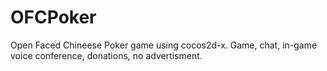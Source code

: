 # OFCPoker
Open Faced Chineese Poker game using cocos2d-x. Game, chat, in-game voice conference, donations, no advertisment.


